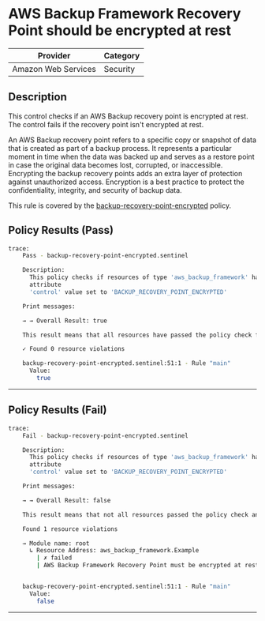 # AWS Backup Framework Recovery Point should be encrypted at rest

| Provider            | Category  |
| ------------------- | --------  |
| Amazon Web Services |  Security |

## Description

This control checks if an AWS Backup recovery point is encrypted at rest. The control fails if the recovery point isn't encrypted at rest.

An AWS Backup recovery point refers to a specific copy or snapshot of data that is created as part of a backup process. It represents a particular moment in time when the data was backed up and serves as a restore point in case the original data becomes lost, corrupted, or inaccessible. Encrypting the backup recovery points adds an extra layer of protection against unauthorized access. Encryption is a best practice to protect the confidentiality, integrity, and security of backup data.

This rule is covered by the [backup-recovery-point-encrypted](https://github.com/hashicorp/policy-library-FSBP-Policy-Set-for-AWS-Terraform/blob/main/policies/backup/backup-recovery-point-encrypted.sentinel) policy.

## Policy Results (Pass)

```bash
trace:
    Pass - backup-recovery-point-encrypted.sentinel

    Description:
      This policy checks if resources of type 'aws_backup_framework' have the
      attribute
      'control' value set to 'BACKUP_RECOVERY_POINT_ENCRYPTED'

    Print messages:

    → → Overall Result: true

    This result means that all resources have passed the policy check for the policy backup-recovery-point-encrypted.

    ✓ Found 0 resource violations

    backup-recovery-point-encrypted.sentinel:51:1 - Rule "main"
      Value:
        true
```

---

## Policy Results (Fail)

```bash
trace:
    Fail - backup-recovery-point-encrypted.sentinel

    Description:
      This policy checks if resources of type 'aws_backup_framework' have the
      attribute
      'control' value set to 'BACKUP_RECOVERY_POINT_ENCRYPTED'

    Print messages:

    → → Overall Result: false

    This result means that not all resources passed the policy check and the protected behavior is not allowed for the policy backup-recovery-point-encrypted.

    Found 1 resource violations

    → Module name: root
      ↳ Resource Address: aws_backup_framework.Example
        | ✗ failed
        | AWS Backup Framework Recovery Point must be encrypted at rest. Refer to https://docs.aws.amazon.com/securityhub/latest/userguide/backup-controls.html#backup-1 for more details.


    backup-recovery-point-encrypted.sentinel:51:1 - Rule "main"
      Value:
        false
```

---
